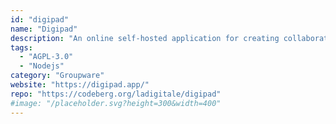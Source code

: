 ```yaml
---
id: "digipad"
name: "Digipad"
description: "An online self-hosted application for creating collaborative digital notepads (Documentation in french)."
tags:
  - "AGPL-3.0"
  - "Nodejs"
category: "Groupware"
website: "https://digipad.app/"
repo: "https://codeberg.org/ladigitale/digipad"
#image: "/placeholder.svg?height=300&width=400"
---
```


